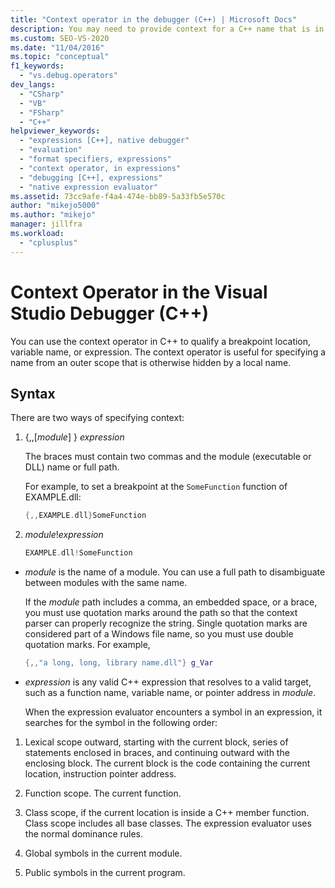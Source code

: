 ```yaml
---
title: "Context operator in the debugger (C++) | Microsoft Docs"
description: You may need to provide context for a C++ name that is in an outer scope and is hidden by a local name. Learn how to use the context operator to do this. 
ms.custom: SEO-VS-2020
ms.date: "11/04/2016"
ms.topic: "conceptual"
f1_keywords:
  - "vs.debug.operators"
dev_langs:
  - "CSharp"
  - "VB"
  - "FSharp"
  - "C++"
helpviewer_keywords:
  - "expressions [C++], native debugger"
  - "evaluation"
  - "format specifiers, expressions"
  - "context operator, in expressions"
  - "debugging [C++], expressions"
  - "native expression evaluator"
ms.assetid: 73cc9afe-f4a4-474e-bb89-5a33fb5e570c
author: "mikejo5000"
ms.author: "mikejo"
manager: jillfra
ms.workload:
  - "cplusplus"
---
```

# Context Operator in the Visual Studio Debugger (C++)
You can use the context operator in C++ to qualify a breakpoint location, variable name, or expression. The context operator is useful for specifying a name from an outer scope that is otherwise hidden by a local name.

## <a name="BKMK_Using_context_operators_to_specify_a_symbol"></a> Syntax
 There are two ways of specifying context:

1. {,,[*module*] } *expression*

     The braces must contain two commas and the module (executable or DLL) name or full path.

     For example, to set a breakpoint at the `SomeFunction` function of EXAMPLE.dll:

    ```C++
    {,,EXAMPLE.dll}SomeFunction
    ```

2. *module*!*expression*

    ```C++
    EXAMPLE.dll!SomeFunction
    ```

- *module* is the name of a module. You can use a full path to disambiguate between modules with the same name.

   If the *module* path includes a comma, an embedded space, or a brace, you must use quotation marks around the path so that the context parser can properly recognize the string. Single quotation marks are considered part of a Windows file name, so you must use double quotation marks. For example,

  ```C++
  {,,"a long, long, library name.dll"} g_Var
  ```

- *expression* is any valid C++ expression that resolves to a valid target, such as a function name, variable name, or pointer address in *module*.

  When the expression evaluator encounters a symbol in an expression, it searches for the symbol in the following order:

1. Lexical scope outward, starting with the current block, series of statements enclosed in braces, and continuing outward with the enclosing block. The current block is the code containing the current location, instruction pointer address.

2. Function scope. The current function.

3. Class scope, if the current location is inside a C++ member function. Class scope includes all base classes. The expression evaluator uses the normal dominance rules.

4. Global symbols in the current module.

5. Public symbols in the current program.